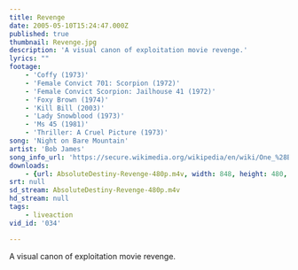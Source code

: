 ```yaml
---
title: Revenge
date: 2005-05-10T15:24:47.000Z
published: true
thumbnail: Revenge.jpg
description: 'A visual canon of exploitation movie revenge.'
lyrics: ""
footage:
    - 'Coffy (1973)'
    - 'Female Convict 701: Scorpion (1972)'
    - 'Female Convict Scorpion: Jailhouse 41 (1972)'
    - 'Foxy Brown (1974)'
    - 'Kill Bill (2003)'
    - 'Lady Snowblood (1973)'
    - 'Ms 45 (1981)'
    - 'Thriller: A Cruel Picture (1973)'
song: 'Night on Bare Mountain'
artist: 'Bob James'
song_info_url: 'https://secure.wikimedia.org/wikipedia/en/wiki/One_%28Bob_James_album%29'
downloads:
    - {url: AbsoluteDestiny-Revenge-480p.m4v, width: 848, height: 480, mimetype: video/mp4}
srt: null
sd_stream: AbsoluteDestiny-Revenge-480p.m4v
hd_stream: null
tags:
    - liveaction
vid_id: '034'

---
```

A visual canon of exploitation movie revenge.